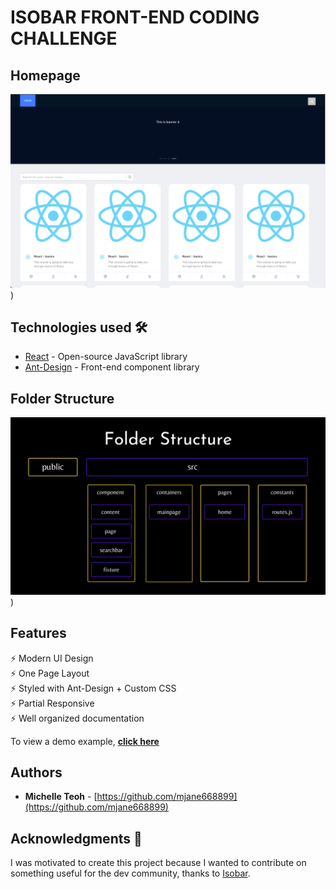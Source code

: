 # ISOBAR FRONT-END CODING CHALLENGE

## Homepage

![Home Page](https://github.com/mjane668899/isobar-ui-coding-challenge/blob/main/public/images/homepage.png))

## Technologies used 🛠️

- [React](https://reactjs.org/) - Open-source JavaScript library
- [Ant-Design](https://ant.design/) - Front-end component library

## Folder Structure

![Folder Structure](https://github.com/mjane668899/isobar-ui-coding-challenge/blob/main/public/images/folder.png))

## Features

⚡️ Modern UI Design\
⚡️ One Page Layout\
⚡️ Styled with Ant-Design + Custom CSS\
⚡️ Partial Responsive\
⚡️ Well organized documentation

To view a demo example, **[click here]()**

## Authors

- **Michelle Teoh** - [https://github.com/mjane668899](https://github.com/mjane668899)

## Acknowledgments 🎁

I was motivated to create this project because I wanted to contribute on something useful for the dev community, thanks to [Isobar](https://github.com/isobaraustralia).
